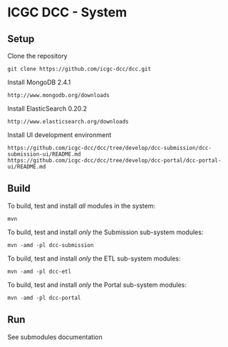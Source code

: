 ICGC DCC - System
===

Setup
---

Clone the repository

	git clone https://github.com/icgc-dcc/dcc.git
	
Install MongoDB 2.4.1

	http://www.mongodb.org/downloads

Install ElasticSearch 0.20.2
	
	http://www.elasticsearch.org/downloads

Install UI development environment
	
	https://github.com/icgc-dcc/dcc/tree/develop/dcc-submission/dcc-submission-ui/README.md
	https://github.com/icgc-dcc/dcc/tree/develop/dcc-portal/dcc-portal-ui/README.md

Build
---

To build, test and install _all_ modules in the system:

	mvn
	
To build, test and install _only_ the Submission sub-system modules:

	mvn -amd -pl dcc-submission	

To build, test and install _only_ the ETL sub-system modules:

	mvn -amd -pl dcc-etl
	
To build, test and install _only_ the Portal sub-system modules:

	mvn -amd -pl dcc-portal	
	
Run
---

See submodules documentation
	

